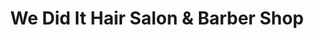 ---
title: "We Did It Hair Salon & Barber Shop"
url: /northridge/we-did-it-hair-salon-und-barber-shop/
shop: Friseur
---